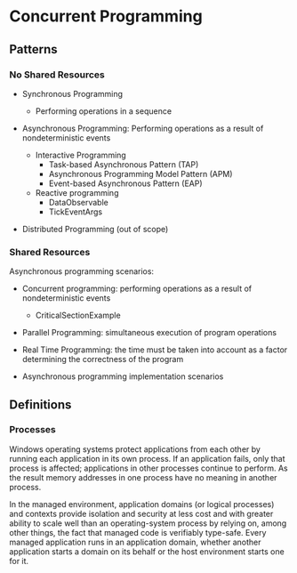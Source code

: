 # Concurrent Programming

## Patterns 

### No Shared Resources

- Synchronous Programming
  - Performing operations in a sequence
- Asynchronous Programming: Performing operations as a result of nondeterministic events
  - Interactive Programming
    - Task-based Asynchronous Pattern (TAP)
    - Asynchronous Programming Model Pattern (APM)
    - Event-based Asynchronous Pattern (EAP)
  - Reactive programming
    - DataObservable
    - TickEventArgs
   
- Distributed Programming (out of scope)

### Shared Resources

Asynchronous programming scenarios: 

- Concurrent programming: performing operations as a result of nondeterministic events
  - CriticalSectionExample
- Parallel Programming: simultaneous execution of program operations
- Real Time Programming: the time must be taken into account as a factor determining the correctness of the program
  
- Asynchronous programming implementation scenarios

## Definitions

### Processes

Windows operating systems protect applications from each other by running each application in its own process. If an application fails, only that process is affected; applications in other processes continue to perform. As the result memory addresses in one process have no meaning in another process.

In the managed environment, application domains (or logical processes) and contexts provide isolation and security at less cost and with greater ability to scale well than an operating-system process by relying on, among other things, the fact that managed code is verifiably type-safe. Every managed application runs in an application domain, whether another application starts a domain on its behalf or the host environment starts one for it.
